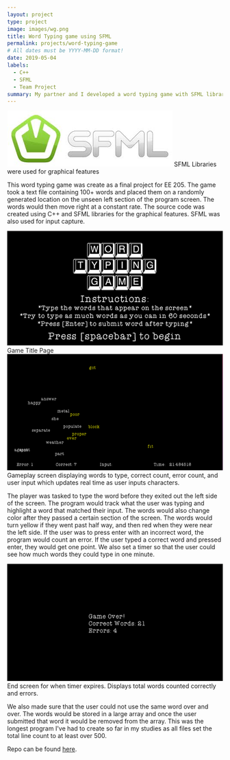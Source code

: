 ```yaml
---
layout: project
type: project
image: images/wg.png
title: Word Typing game using SFML
permalink: projects/word-typing-game
# All dates must be YYYY-MM-DD format!
date: 2019-05-04
labels:
  - C++
  - SFML
  - Team Project
summary: My partner and I developed a word typing game with SFML libraries using C++.
---
```


<img class="ui large left rounded image" src="/images/wordgame-sfml.jpg">
SFML Libraries were used for graphical features

This word typing game was create as a final project for EE 205. The game took a text file containing 100+ words and placed them on a randomly generated location on the unseen left section of the program screen. The words would then move right at a constant rate. The source code was created using C++ and SFML libraries for the graphical features. SFML was also used for input capture.

<img class="ui large left rounded image" src="/images/wordgame-title.png">
Game Title Page

<img class="ui large left rounded image" src="/images/wordgame-gameplay.png">
Gameplay screen displaying words to type, correct count, error count, and user input which updates real time as user inputs characters.

The player was tasked to type the word before they exited out the left side of the screen. The program would track what the user was typing and highlight a word that matched their input. The words would also change color after they passed a certain section of the screen. The words would turn yellow if they went past half way, and then red when they were near the left side. If the user was to press enter with an incorrect word, the program would count an error. If the user typed a correct word and pressed enter, they would get one point. We also set a timer so that the user could see how much words they could type in one minute.

<img class="ui large left rounded image" src="/images/wordgame-end.png">
End screen for when timer expires. Displays total words counted correctly and errors.

We also made sure that the user could not use the same word over and over. The words would be stored in a large array and once the user submitted that word it would be removed from the array. This was the longest program I've had to create so far in my studies as all files set the total line count to at least over 500.

Repo can be found [here](https://github.com/jaquino8/Wordgame).

